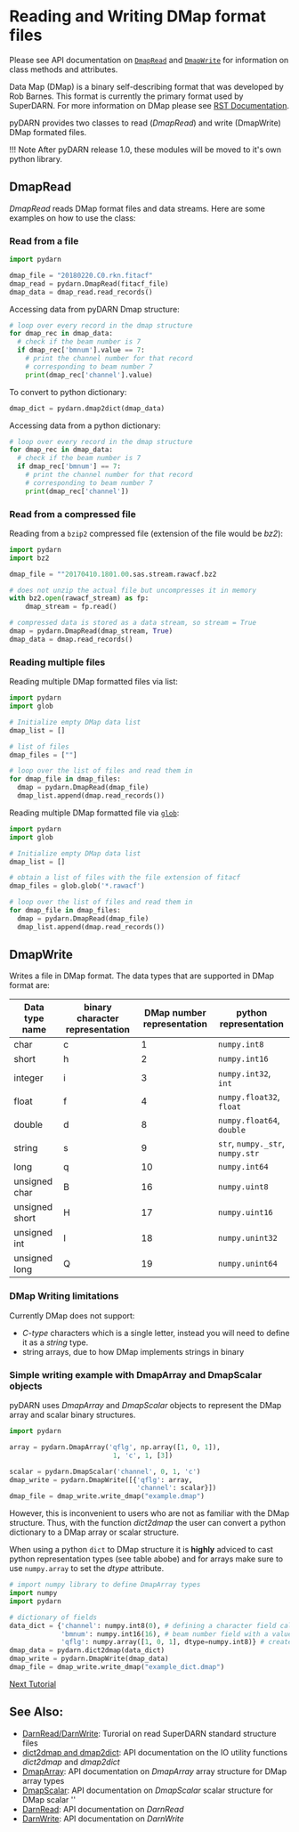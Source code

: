 # Reading and Writing DMap format files
Please see API documentation on [`DmapRead`](code/DmapRead.md) and [`DmapWrite`](code/DmapWrite.md) for information on class methods and attributes. 

Data Map (DMap) is a binary self-describing format that was developed by Rob Barnes. 
This format is currently the primary format used by SuperDARN. 
For more information on DMap please see [RST Documentation](https://radar-software-toolkit-rst.readthedocs.io/en/latest/). 

pyDARN provides two classes to read (*DmapRead*) and write (DmapWrite) DMap formated files. 

!!! Note
    After pyDARN release 1.0, these modules will be moved to it's own python library. 

## DmapRead 

*DmapRead* reads DMap format files and data streams. 
Here are some examples on how to use the class:

### Read from a file

```python
import pydarn

dmap_file = "20180220.C0.rkn.fitacf"
dmap_read = pydarn.DmapRead(fitacf_file)
dmap_data = dmap_read.read_records()
```

Accessing data from pyDARN Dmap structure:
```python
# loop over every record in the dmap structure
for dmap_rec in dmap_data:
  # check if the beam number is 7  
  if dmap_rec['bmnum'].value == 7:
    # print the channel number for that record 
    # corresponding to beam number 7 
    print(dmap_rec['channel'].value)
```

To convert to python dictionary:
```python
dmap_dict = pydarn.dmap2dict(dmap_data)
```

Accessing data from a python dictionary:
```python
# loop over every record in the dmap structure
for dmap_rec in dmap_data:
  # check if the beam number is 7  
  if dmap_rec['bmnum'] == 7:
    # print the channel number for that record 
    # corresponding to beam number 7 
    print(dmap_rec['channel'])
```

### Read from a compressed file 

Reading from a `bzip2` compressed file (extension of the file would be *bz2*):
```python
import pydarn
import bz2

dmap_file = ""20170410.1801.00.sas.stream.rawacf.bz2

# does not unzip the actual file but uncompresses it in memory
with bz2.open(rawacf_stream) as fp:
    dmap_stream = fp.read()

# compressed data is stored as a data stream, so stream = True
dmap = pydarn.DmapRead(dmap_stream, True)
dmap_data = dmap.read_records()

```

### Reading multiple files

Reading multiple DMap formatted files via list:
```python
import pydarn 
import glob 

# Initialize empty DMap data list 
dmap_list = []

# list of files 
dmap_files = [""]

# loop over the list of files and read them in
for dmap_file in dmap_files:
  dmap = pydarn.DmapRead(dmap_file)
  dmap_list.append(dmap.read_records())
```


Reading multiple DMap formatted file via [`glob`](https://docs.python.org/3/library/glob.html):
```python
import pydarn 
import glob 

# Initialize empty DMap data list 
dmap_list = []

# obtain a list of files with the file extension of fitacf
dmap_files = glob.glob('*.rawacf')

# loop over the list of files and read them in
for dmap_file in dmap_files:
  dmap = pydarn.DmapRead(dmap_file)
  dmap_list.append(dmap.read_records())
```

## DmapWrite

Writes a file in DMap format.
The data types that are supported in DMap format are:

| Data type name | binary character representation | DMap number representation | python representation |
|----------------|----                      |---                  |---                    |
| char      | c                      | 1                   | `numpy.int8`          |
| short | h | 2 | `numpy.int16` |
| integer | i | 3 | `numpy.int32`, `int` |
| float | f | 4 | `numpy.float32`, `float` | 
| double | d | 8 | `numpy.float64`, `double` | 
| string | s | 9 | `str`, `numpy._str`, `numpy.str` | 
| long | q | 10 | `numpy.int64` | 
| unsigned char | B | 16 | `numpy.uint8` |
| unsigned short | H | 17 | `numpy.uint16` | 
| unsigned int | I | 18 | `numpy.unint32` | 
| unsigned long | Q | 19 | `numpy.unint64`|


### DMap Writing limitations

Currently DMap does not support:
- *C-type* characters which is a single letter, instead you will need to define it as a *string* type.
- string arrays, due to how DMap implements strings in binary

### Simple writing example with DmapArray and DmapScalar objects

pyDARN uses *DmapArray* and *DmapScalar* objects to represent the DMap array and scalar binary structures. 

```python
import pydarn

array = pydarn.DmapArray('qflg', np.array([1, 0, 1]),
                          1, 'c', 1, [3])

scalar = pydarn.DmapScalar('channel', 0, 1, 'c')
dmap_write = pydarn.DmapWrite([{'qflg': array, 
                                'channel': scalar}])
dmap_file = dmap_write.write_dmap("example.dmap")

```
However, this is inconvenient to users who are not as familiar with the DMap structure. 
Thus, with the function *dict2dmap* the user can convert a python dictionary to a DMap array or scalar structure. 

When using a python `dict` to DMap structure it is **highly** adviced to cast python representation types (see table abobe) and for arrays make sure to use `numpy.array` to set the  *dtype* attribute.  

```python
# import numpy library to define DmapArray types
import numpy 
import pydarn

# dictionary of fields
data_dict = {'channel': numpy.int8(0), # defining a character field called channel with 0 as its value 
             'bmnum': numpy.int16(16), # beam number field with a value of 16 as a short type
             'qflg': numpy.array([1, 0, 1], dtype=numpy.int8)} # create an array called qflg with DMap char types
dmap_data = pydarn.dict2dmap(data_dict)
dmap_write = pydarn.DmapWrite(dmap_data)
dmap_file = dmap_write.write_dmap("example_dict.dmap")
```
[Next Tutorial](user/darn.md)

## See Also:

- [DarnRead/DarnWrite](user/darn.md): Turorial on read SuperDARN standard structure files
- [dict2dmap and dmap2dict](code/ioutilities.md): API documentation on the IO utility functions *dict2dmap* and *dmap2dict*
- [DmapArray](code/DmapArray.md): API documentation on *DmapArray* array structure for DMap array types 
- [DmapScalar](code/DmapScalar): API documentation on *DmapScalar* scalar structure for DMap  scalar '' 
- [DarnRead](code/DarnRead.md): API documentation on *DarnRead*
- [DarnWrite](code/DarnWrite.md): API documentation on *DarnWrite*

    
